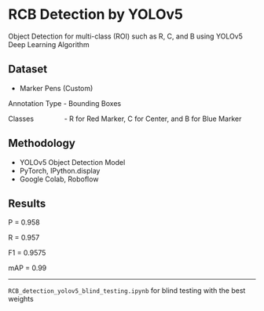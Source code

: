# RCB Detection by YOLOv5
Object Detection for multi-class (ROI) such as R, C, and B using YOLOv5 Deep Learning Algorithm

## Dataset
- Marker Pens (Custom)

Annotation Type - Bounding Boxes

Classes &nbsp; &nbsp; &nbsp; &nbsp; &nbsp; &nbsp; &ensp; - R for Red Marker, C for Center, and B for Blue Marker

## Methodology
- YOLOv5 Object Detection Model
- PyTorch, IPython.display
- Google Colab, Roboflow

## Results
P = 0.958

R = 0.957

F1 = 0.9575

mAP = 0.99

---
`RCB_detection_yolov5_blind_testing.ipynb` for blind testing with the best weights
